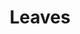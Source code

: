 ---
title: "Leaves"
tags:
  categories: 3d
client: "Personal"
blurb: "Various leaves based on Adam Runions paper \"Diverse Leaf Shapes\""
showmore: false
video:
  id: 736546834
# photoset:
#   id: https://www.flickr.com/photos/136394409@N04/albums/72177720297422988
carousel:
  [
    https://vimeo.com/736546963,
    https://www.flickr.com/photos/136394409@N04/albums/72177720297422988,
  ]
featured: true
---
